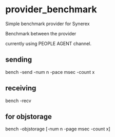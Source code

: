 # provider_benchmark
Simple benchmark provider for Synerex

Benchmark between the provider

currently using PEOPLE AGENT channel.

## sending 
bench -send -num n -pace msec -count x


## receiving
bench -recv

## for objstorage
bench -objstorage  [-num n -page msec -count x]


